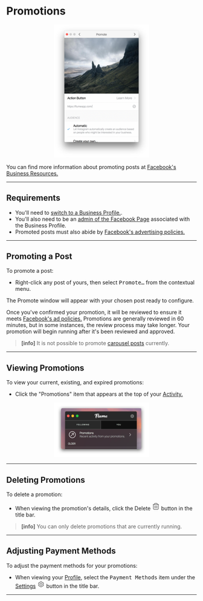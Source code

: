 
# Promotions

<p style="text-align: center; margin-top: 1em;"><img src="/views/assets/promoting.png" width="50%" height="50%" /></p>

You can find more information about promoting posts at [Facebook's Business Resources.](https://www.facebook.com/business/help/897631030335607/)

------

## Requirements

- You'll need to [switch to a Business Profile.](/views/profile/businessprofiles.md). 
- You'll also need to be an [admin of the Facebook Page](https://www.facebook.com/business/help/218638451837962) associated with the Business Profile. 
- Promoted posts must also abide by [Facebook's advertising policies.](https://www.facebook.com/business/help/732496170188362)

------

## Promoting a Post

To promote a post:

- Right-click any post of yours, then select <kbd>Promote…</kbd> from the contextual menu.

The Promote window will appear with your chosen post ready to configure.

Once you've confirmed your promotion, it will be reviewed to ensure it meets [Facebook's ad policies.](https://www.facebook.com/business/help/732496170188362) Promotions are generally reviewed in 60 minutes, but in some instances, the review process may take longer. Your promotion will begin running after it's been reviewed and approved.

> **[info]**
> It is not possible to promote [carousel posts](/views/detailview.md#carousel-posts) currently.

------

## Viewing Promotions

To view your current, existing, and expired promotions:

- Click the "Promotions" item that appears at the top of your [Activity.](/views/activity.md)

<p style="text-align: center; margin-top: 1em;"><img src="/views/assets/view-promotions.png" width="50%" height="50%" /></p>

------

## Deleting Promotions

To delete a promotion:

- When viewing the promotion's details, click the Delete <img src="/views/assets/delete.png" width="20" height="20" /> button in the title bar.

> **[info]**
> You can only delete promotions that are currently running.

------

## Adjusting Payment Methods

To adjust the payment methods for your promotions:

- When viewing your [Profile](/views/profile.md), select the <kbd>Payment Methods</kbd> item under the [Settings](/views/profile/settings.md) <img src="/views/assets/settings.png" width="20" height="20" /> button in the title bar.

------